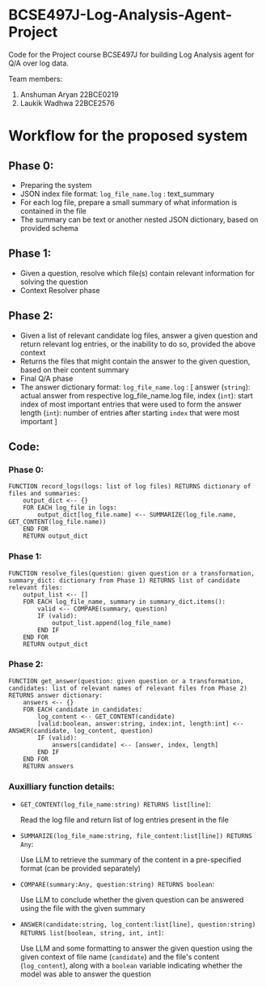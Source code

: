 # BCSE497J-Log-Analysis-Agent-Project
Code for the Project course BCSE497J for building Log Analysis agent for Q/A over log data.

Team members:
1. Anshuman Aryan 22BCE0219
2. Laukik Wadhwa 22BCE2576

# Workflow for the proposed system
## Phase 0:
- Preparing the system
- JSON index file format:
    `log_file_name.log` : text_summary
- For each log file, prepare a small summary of what information is contained in the file
- The summary can be text or another nested JSON dictionary, based on provided schema

## Phase 1:
- Given a question, resolve which file(s) contain relevant information for solving the question
- Context Resolver phase

## Phase 2:
- Given a list of relevant candidate log files, answer a given question and return relevant log entries, or the inability to do so, provided the above context
- Returns the files that might contain the answer to the given question, based on their content summary
- Final Q/A phase
- The answer dictionary format:
    `log_file_name.log` : [
        answer (`string`): actual answer from respective log_file_name.log file,
        index (`int`): start index of most important entries that were used to form the answer
        length (`int`): number of entries after starting `index` that were most important
    ]

## Code:
### Phase 0:
```
FUNCTION record_logs(logs: list of log files) RETURNS dictionary of files and summaries:
    output_dict <-- {}
    FOR EACH log_file in logs:
        output_dict[log_file.name] <-- SUMMARIZE(log_file.name, GET_CONTENT(log_file.name))
    END FOR
    RETURN output_dict
```

### Phase 1:
```
FUNCTION resolve_files(question: given question or a transformation, summary_dict: dictionary from Phase 1) RETURNS list of candidate relevant files:
    output_list <-- []
    FOR EACH log_file_name, summary in summary_dict.items():
        valid <-- COMPARE(summary, question)
        IF (valid):
            output_list.append(log_file_name)
        END IF
    END FOR
    RETURN output_dict
```

### Phase 2:
```
FUNCTION get_answer(question: given question or a transformation, candidates: list of relevant names of relevant files from Phase 2) RETURNS answer dictionary:
    answers <-- {}
    FOR EACH candidate in candidates:
        log_content <-- GET_CONTENT(candidate)
        [valid:boolean, answer:string, index:int, length:int] <-- ANSWER(candidate, log_content, question)
        IF (valid):
            answers[candidate] <-- [answer, index, length]
        END IF
    END FOR
    RETURN answers
```

### Auxilliary function details:
- `GET_CONTENT(log_file_name:string) RETURNS list[line]`:
    
    Read the log file and return list of log entries present in the file

- `SUMMARIZE(log_file_name:string, file_content:list[line]) RETURNS Any`:
    
    Use LLM to retrieve the summary of the content in a pre-specified format (can be provided separately)

- `COMPARE(summary:Any, question:string) RETURNS boolean`:
    
    Use LLM to conclude whether the given question can be answered using the file with the given summary

- `ANSWER(candidate:string, log_content:list[line], question:string) RETURNS list[boolean, string, int, int]`:
    
    Use LLM and some formatting to answer the given question using the given context of file name (`candidate`) and the file's content (`log_content`), along with a `boolean` variable indicating whether the model was able to answer the question